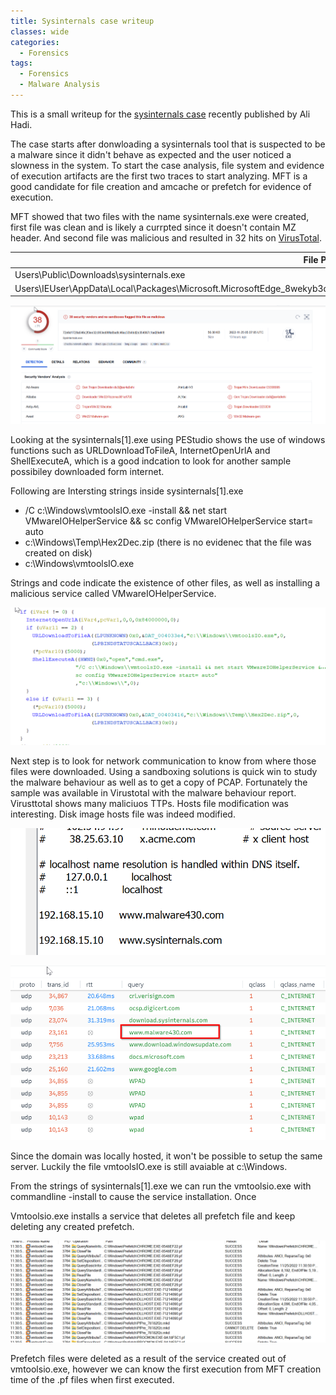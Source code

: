 ```yaml
---
title: Sysinternals case writeup 
classes: wide
categories:
  - Forensics
tags:
  - Forensics
  - Malware Analysis
---
```


This is a small writeup for the [sysinternals case](https://www.ashemery.com/dfir.html#Challenge7) recently published by Ali Hadi.  

<!-- more -->

The case starts after donwloading a sysinternals tool that is suspected to be a malware since it didn't behave as expected and the user noticed a slowness in the system. To start the case analysis, file system and evidence of execution artifacts are the first two traces to start analyzing. MFT is a good candidate for file creation and amcache or prefetch for evidence of execution. 

MFT showed that two files with the name sysinternals.exe were created, first file was clean and is likely a currpted since it doesn't contain MZ header. And second file was malicious and resulted in 32 hits on [VirusTotal](https://www.virustotal.com/gui/file/72e6d1728a546c2f3ee32c063ed09fa6ba8c46ac33b0dd2e354087c1ad26ef48/behavior). 

|   File Path | Hash  |
| ------------- | ------------- |
| Users\Public\Downloads\sysinternals.exe  | EE18B3A542E2C27AB8E7506BC4B39379  |
| Users\IEUser\AppData\Local\Packages\Microsoft.MicrosoftEdge_8wekyb3d8bbwe\AC\#!001\MicrosoftEdge\Cache\WMFWC1O7\sysinternals[1].exe  | D1A27B871A86C5371215F71885862CFF  |


 ![Virustotal result](/imgs/sysinternals[1].exe_result.png)
 
 
Looking at the sysinternals[1].exe using PEStudio shows the use of windows functions such as URLDownloadToFileA, InternetOpenUrlA and ShellExecuteA, which is a good indcation to look for another sample possibiley downloaded form internet. 

Following are Intersting strings inside sysinternals[1].exe 

- /C c:\Windows\vmtoolsIO.exe -install && net start VMwareIOHelperService && sc config VMwareIOHelperService start= auto
- c:\Windows\Temp\Hex2Dec.zip (there is no evidenec that the file was created on disk)
- c:\Windows\vmtoolsIO.exe


Strings and code indicate the existence of other files, as well as installing a malicious service called VMwareIOHelperService. 

 ![c code of sysinternals[1].exe](/imgs/sysinternals_code.png)

Next step is to look for network communication to know from where those files were downloaded. Using a sandboxing solutions is quick win to study the malware behaviour as well as to get a copy of PCAP. 
Fortunately the sample was available in Virustotal with the malware behaviour report. Virusttotal shows many maliciuos TTPs. Hosts file modification was interesting. Disk image hosts file was indeed modified. 

 ![Hosts file](/imgs/sysinternals_hosts_file.png)


 ![sysinternals[1].exe pcap](/imgs/sysinternals[1].pcap.png)

Since the domain was locally hosted, it won't be possible to setup the same server. Luckily the file vmtoolsIO.exe is still avaiable at c:\Windows.

From the strings of sysinternals[1].exe we can run the vmtoolsio.exe with commandline -install to cause the service installation. Once

Vmtoolsio.exe installs a service that deletes all prefetch file and keep deleting any created prefetch.   

 ![vmtooslio deleting prefetch files](/imgs/vmtoolsio.png)
 
Prefetch files were deleted as a result of the service created out of vmtoolsio.exe, however we can know the first execution from MFT creation time of the .pf files when first executed. 





